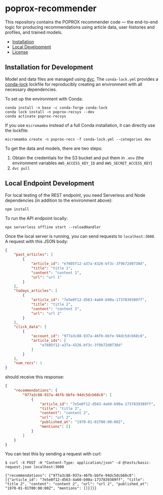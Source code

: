 # poprox-recommender

This repository contains the POPROX recommender code — the end-to-end logic for
producing recommendations using article data, user histories and profiles, and
trained models.

- [Installation](#installation)
- [Local Development](#localdevelopment)
- [License](#license)

## Installation for Development

Model and data files are managed using [dvc][].  The `conda-lock.yml` provides a
[conda-lock][] lockfile for reproducibly creating an environment with all
necessary dependencies.

[dvc]: https://dvc.org
[conda-lock]: https://conda.github.io/conda-lock/

To set up the environment with Conda:

```
conda install -n base -c conda-forge conda-lock
conda lock install -n poprox-recsys --dev
conda activate poprox-recsys
```

If you use `micromamba` instead of a full Conda installation, it can directly use the lockfile:

```
micromamba create -n poprox-recs -f conda-lock.yml --categories dev
```

To get the data and models, there are two steps:

1.  Obtain the credentials for the S3 bucket and put them in `.env` (the environment variables `AWS_ACCESS_KEY_ID` and `AWS_SECRET_ACCESS_KEY`)
2.  `dvc pull`

## Local Endpoint Development

For local testing of the REST endpoint, you need Serverless and Node
dependencies (in addition to the environment above):

```console
npm install
```

To run the API endpoint locally:

```console
npx serverless offline start --reloadHandler
```

Once the local server is running, you can send requests to `localhost:3000`. A request with this JSON body:

```json
{
    "past_articles": [
        {
            "article_id": "e7605f12-a37a-4326-bf3c-3f9b72d0738d",
            "title": "title 1",
            "content": "content 1",
            "url": "url 1"
        }
    ],
    "todays_articles": [
        {
            "article_id": "7e5e0f12-d563-4a60-b90a-1737839389ff",
            "title": "title 2",
            "content": "content 2",
            "url": "url 2"
        }
    ],
    "click_data": [
        {
            "account_id": "977a3c88-937a-46fb-bbfe-94dc5dcb68c8",
            "article_ids": [
                "e7605f12-a37a-4326-bf3c-3f9b72d0738d"
            ]
        }
    ],
    "num_recs": 1
}
```

should receive this response:

```json
{
    "recommendations": {
        "977a3c88-937a-46fb-bbfe-94dc5dcb68c8": [
            {
                "article_id": "7e5e0f12-d563-4a60-b90a-1737839389ff",
                "title": "title 2",
                "content": "content 2",
                "url": "url 2",
                "published_at": "1970-01-01T00:00:00Z",
                "mentions": []
            }
        ]
    }
}
```

You can test this by sending a request with curl:

```console
$ curl -X POST -H "Content-Type: application/json" -d @tests/basic-request.json localhost:3000

{"recommendations": {"977a3c88-937a-46fb-bbfe-94dc5dcb68c8": [{"article_id": "7e5e0f12-d563-4a60-b90a-1737839389ff", "title": "title 2", "content": "content 2", "url": "url 2", "published_at": "1970-01-01T00:00:00Z", "mentions": []}]}}
```

